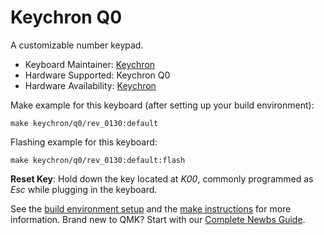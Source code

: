 # Keychron Q0

A customizable number keypad.

* Keyboard Maintainer: [Keychron](https://github.com/keychron)
* Hardware Supported: Keychron Q0
* Hardware Availability: [Keychron](https://www.keychron.com)

Make example for this keyboard (after setting up your build environment):

    make keychron/q0/rev_0130:default

Flashing example for this keyboard:

    make keychron/q0/rev_0130:default:flash

**Reset Key**: Hold down the key located at *K00*, commonly programmed as *Esc* while plugging in the keyboard.

See the [build environment setup](https://docs.qmk.fm/#/getting_started_build_tools) and the [make instructions](https://docs.qmk.fm/#/getting_started_make_guide) for more information. Brand new to QMK? Start with our [Complete Newbs Guide](https://docs.qmk.fm/#/newbs).
